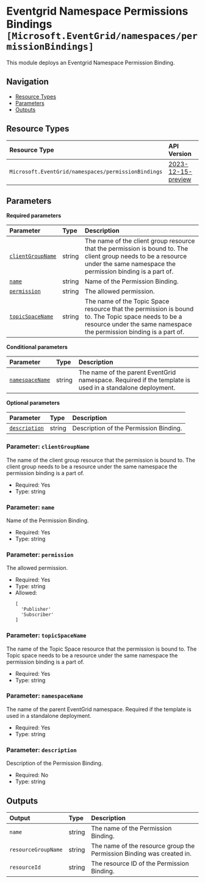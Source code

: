 # Eventgrid Namespace Permissions Bindings `[Microsoft.EventGrid/namespaces/permissionBindings]`

This module deploys an Eventgrid Namespace Permission Binding.

## Navigation

- [Resource Types](#Resource-Types)
- [Parameters](#Parameters)
- [Outputs](#Outputs)

## Resource Types

| Resource Type | API Version |
| :-- | :-- |
| `Microsoft.EventGrid/namespaces/permissionBindings` | [2023-12-15-preview](https://learn.microsoft.com/en-us/azure/templates/Microsoft.EventGrid/2023-12-15-preview/namespaces/permissionBindings) |

## Parameters

**Required parameters**

| Parameter | Type | Description |
| :-- | :-- | :-- |
| [`clientGroupName`](#parameter-clientgroupname) | string | The name of the client group resource that the permission is bound to. The client group needs to be a resource under the same namespace the permission binding is a part of. |
| [`name`](#parameter-name) | string | Name of the Permission Binding. |
| [`permission`](#parameter-permission) | string | The allowed permission. |
| [`topicSpaceName`](#parameter-topicspacename) | string | The name of the Topic Space resource that the permission is bound to. The Topic space needs to be a resource under the same namespace the permission binding is a part of. |

**Conditional parameters**

| Parameter | Type | Description |
| :-- | :-- | :-- |
| [`namespaceName`](#parameter-namespacename) | string | The name of the parent EventGrid namespace. Required if the template is used in a standalone deployment. |

**Optional parameters**

| Parameter | Type | Description |
| :-- | :-- | :-- |
| [`description`](#parameter-description) | string | Description of the Permission Binding. |

### Parameter: `clientGroupName`

The name of the client group resource that the permission is bound to. The client group needs to be a resource under the same namespace the permission binding is a part of.

- Required: Yes
- Type: string

### Parameter: `name`

Name of the Permission Binding.

- Required: Yes
- Type: string

### Parameter: `permission`

The allowed permission.

- Required: Yes
- Type: string
- Allowed:
  ```Bicep
  [
    'Publisher'
    'Subscriber'
  ]
  ```

### Parameter: `topicSpaceName`

The name of the Topic Space resource that the permission is bound to. The Topic space needs to be a resource under the same namespace the permission binding is a part of.

- Required: Yes
- Type: string

### Parameter: `namespaceName`

The name of the parent EventGrid namespace. Required if the template is used in a standalone deployment.

- Required: Yes
- Type: string

### Parameter: `description`

Description of the Permission Binding.

- Required: No
- Type: string

## Outputs

| Output | Type | Description |
| :-- | :-- | :-- |
| `name` | string | The name of the Permission Binding. |
| `resourceGroupName` | string | The name of the resource group the Permission Binding was created in. |
| `resourceId` | string | The resource ID of the Permission Binding. |
